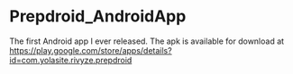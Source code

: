 # Prepdroid_AndroidApp
The first Android app I ever released. The apk is available for download at https://play.google.com/store/apps/details?id=com.yolasite.rivyze.prepdroid
